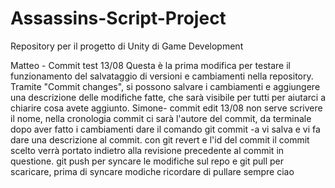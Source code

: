 # Assassins-Script-Project
Repository per il progetto di Unity di Game Development

Matteo - Commit test 13/08
Questa è la prima modifica per testare il funzionamento del salvataggio di versioni e cambiamenti nella repository. Tramite "Commit changes", si possono salvare i cambiamenti e aggiungere una descrizione delle modifiche fatte, che sarà visibile per tutti per aiutarci a chiarire cosa avete aggiunto.
Simone- commit edit 13/08
non serve scrivere il nome, nella cronologia commit ci sarà l'autore del commit, da terminale dopo aver fatto i cambiamenti dare il comando git commit -a vi salva e vi fa dare una descrizione al commit.
con git revert e l'id del commit il commit scelto verrà portato indietro alla revisione precedente al commit in questione.
git push per syncare le modifiche sul repo e git pull per scaricare, prima di syncare modiche ricordare di pullare sempre
ciao
